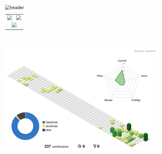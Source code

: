 ![header](https://capsule-render.vercel.app/api?type=slice&color=auto&height=200&section=header&text=Rero0124&fontSize=55&rotate=10&desc=Kim,%20Seunghun&descAlignY=40&fontAlignY=25)

<!--
**Rero0124/Rero0124** is a ✨ _special_ ✨ repository because its `README.md` (this file) appears on your GitHub profile.

Here are some ideas to get you started:

- 🔭 I’m currently working on ...
- 🌱 I’m currently learning ...
- 👯 I’m looking to collaborate on ...
- 🤔 I’m looking for help with ...
- 💬 Ask me about ...
- 📫 How to reach me: ...
- 😄 Pronouns: ...
- ⚡ Fun fact: ...
-->

<div align="center">
  <table>
    <tr valign="top">
      <td>
        <a href="https://solved.ac/seunghun/">
            <img src="http://mazassumnida.wtf/api/v2/generate_badge?boj=seunghun" height="100%"> 
        </a>
      </td>
      <td>
        <img src="https://github-readme-stats.vercel.app/api/top-langs/?username=rero0124&layout=compact&theme=tokyonight">
      </td>
    </tr>
    <tr>
      <td colspan="2" align="center">
        <img src="https://github-readme-stats.vercel.app/api?username=rero0124&show_icons=true&theme=tokyonight">
      </td>
    </tr>
  </table>
<div>

<br><br>




![](./profile-3d-contrib/profile-green-animate.svg)